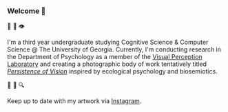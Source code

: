 ### Welcome 👋

🧠 💾 👁️

I'm a third year undergraduate studying Cognitive Science & Computer Science @ The University of Georgia. Currently, I'm conducting research in the Department of Psychology as a member of the <a href="https://research.franklin.uga.edu/visual-perception-laboratory/" target="_blank">Visual Perception Laboratory</a> and creating a photographic body of work tentatively titled <a href="https://www.austinkral.com/persistence-of-vision#1" target="_blank"><em>Persistence of Vision</em></a> inspired by ecological psychology and biosemiotics. 

🌱 🐜 🔍

Keep up to date with my artwork via <a href="https://www.instagram.com/austinkral/" target="_blank">Instagram</a>.

<!--
**austinkral/austinkral** is a ✨ _special_ ✨ repository because its `README.md` (this file) appears on your GitHub profile.

Here are some ideas to get you started:

- 🔭 I’m currently working on ...
- 🌱 I’m currently learning ...
- 👯 I’m looking to collaborate on ...
- 🤔 I’m looking for help with ...
- 💬 Ask me about ...
- 📫 How to reach me: ...
- 😄 Pronouns: ...
- ⚡ Fun fact: ...
-->
